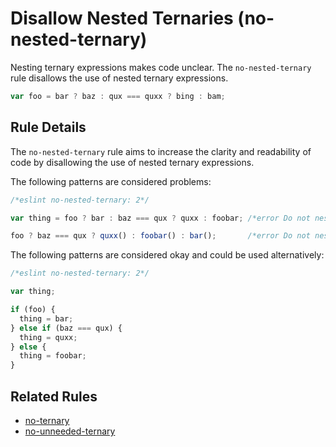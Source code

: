 # Disallow Nested Ternaries (no-nested-ternary)

Nesting ternary expressions makes code unclear. The `no-nested-ternary` rule disallows the use of nested ternary expressions.

```js
var foo = bar ? baz : qux === quxx ? bing : bam;
```

## Rule Details

The `no-nested-ternary` rule aims to increase the clarity and readability of code by disallowing the use of nested ternary expressions.

The following patterns are considered problems:

```js
/*eslint no-nested-ternary: 2*/

var thing = foo ? bar : baz === qux ? quxx : foobar; /*error Do not nest ternary expressions*/

foo ? baz === qux ? quxx() : foobar() : bar();       /*error Do not nest ternary expressions*/
```

The following patterns are considered okay and could be used alternatively:

```js
/*eslint no-nested-ternary: 2*/

var thing;

if (foo) {
  thing = bar;
} else if (baz === qux) {
  thing = quxx;
} else {
  thing = foobar;
}
```

## Related Rules

* [no-ternary](no-ternary.md)
* [no-unneeded-ternary](no-unneeded-ternary.md)
